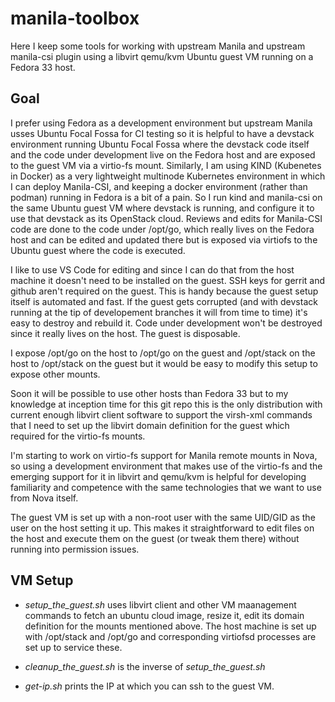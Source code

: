 # manila-toolbox

Here I keep some tools for working with upstream Manila and upstream manila-csi plugin using a libvirt qemu/kvm Ubuntu guest VM running on a Fedora 33 host.

## Goal

I prefer using Fedora as a development environment but upstream Manila usses Ubuntu Focal Fossa for CI testing so it is helpful to
have a devstack environment running Ubuntu Focal Fossa where the devstack code itself and the code under development live on the Fedora
host and are exposed to the guest VM via a virtio-fs mount.  Similarly, I am using KIND (Kubenetes in Docker) as a very lightweight multinode
Kubernetes environment in which I can deploy Manila-CSI, and keeping a docker environment (rather than podman) running in Fedora is a bit of a pain.
So I run kind and manila-csi on the same Ubuntu guest VM where devstack is running, and configure it to use that devstack as its OpenStack cloud.
Reviews and edits for Manila-CSI code are done to the code under /opt/go, which really lives on the Fedora host and can be edited and updated there but
is exposed via virtiofs to the Ubuntu guest where the code is executed.

I like to use VS Code for editing and since I can do that from the host machine it doesn't need to be installed on the guest.  SSH keys for gerrit
and github aren't required on the guest.  This is handy because the guest setup itself is automated and fast.  If the guest gets corrupted (and with devstack
running at the tip of developement branches it will from time to time) it's easy to destroy and rebuild it.  Code under development won't be destroyed since
it really lives on the host.  The guest is disposable.

I expose /opt/go on the host to /opt/go on the guest and /opt/stack on the host to /opt/stack on the guest but it would be easy to modify this
setup to expose other mounts.

Soon it will be possible to use other hosts than Fedora 33 but to my knowledge at inception time for this git repo this is the only distribution with
current enough libvirt client software to support the virsh-xml commands that I need to set up the libvirt domain definition for the guest which required
for the virtio-fs mounts.

I'm starting to work on virtio-fs support for Manila remote mounts in Nova, so using a development environment that makes use of the virtio-fs and the
emerging support for it in libvirt and qemu/kvm is helpful for developing familiarity and competence with the same technologies that we want to use from
Nova itself.

The guest VM is set up with a non-root user with the same UID/GID as the
user on the host setting it up.  This makes it straightforward to edit
files on the host and execute them on the guest (or tweak them there)
without running into permission issues.

## VM Setup

  * _setup_the_guest.sh_  uses libvirt client and other VM maanagement
    commands to fetch an ubuntu cloud image, resize it, edit its domain
    definition for the mounts mentioned above.  The host machine is set
    up with /opt/stack and /opt/go and corresponding virtiofsd processes
    are set up to service these.

  * _cleanup_the_guest.sh_ is the inverse of _setup_the_guest.sh_

  * _get-ip.sh_ prints the IP at which you can ssh to the guest VM.

